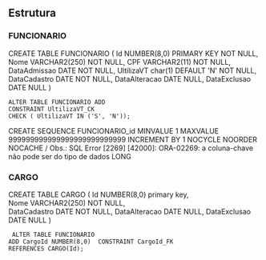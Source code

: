 

## Estrutura 

### FUNCIONARIO
   CREATE TABLE FUNCIONARIO (
	  Id            NUMBER(8,0)  PRIMARY KEY NOT NULL,
	  Nome          VARCHAR2(250)          NOT NULL,
	  CPF   		VARCHAR2(11)  NOT NULL,
	  DataAdmissao  DATE         NOT NULL,
	  UltilizaVT 	char(1) DEFAULT 'N'   NOT NULL,
	  DataCadastro  DATE   NOT NULL,
	  DataAlteracao DATE  NULL,
	  DataExclusao  DATE  NULL
	 )
	  
	
	 
	ALTER TABLE FUNCIONARIO ADD
	CONSTRAINT UltilizaVT_CK 
	CHECK ( UltilizaVT IN ('S', 'N'));


 
CREATE SEQUENCE FUNCIONARIO_id
  MINVALUE 1
  MAXVALUE 999999999999999999999999999
  INCREMENT BY 1
  NOCYCLE
  NOORDER
  NOCACHE
/
Obs.:
SQL Error [2269] [42000]: ORA-02269: a coluna-chave não pode ser do tipo de dados LONG

### CARGO 
	 
   CREATE TABLE CARGO (
	  Id            NUMBER(8,0) primary key,	 
	  Nome          VARCHAR2(250)          NOT NULL,	
	  DataCadastro  DATE  NOT NULL,
	  DataAlteracao DATE  NULL,
	  DataExclusao  DATE  NULL
	 )
	 
	 ALTER TABLE FUNCIONARIO
	ADD CargoId NUMBER(8,0)  CONSTRAINT CargoId_FK 
  	REFERENCES CARGO(Id);
 

	 
	 
